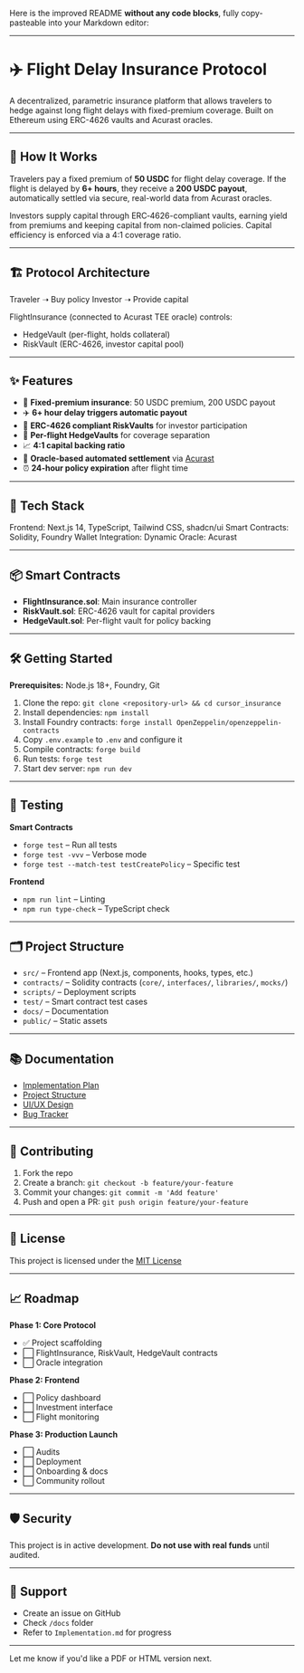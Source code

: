 Here is the improved README **without any code blocks**, fully copy-pasteable into your Markdown editor:

---

# ✈️ Flight Delay Insurance Protocol

A decentralized, parametric insurance platform that allows travelers to hedge against long flight delays with fixed-premium coverage. Built on Ethereum using ERC-4626 vaults and Acurast oracles.

---

## 🧩 How It Works

Travelers pay a fixed premium of **50 USDC** for flight delay coverage. If the flight is delayed by **6+ hours**, they receive a **200 USDC payout**, automatically settled via secure, real-world data from Acurast oracles.

Investors supply capital through ERC‑4626-compliant vaults, earning yield from premiums and keeping capital from non-claimed policies. Capital efficiency is enforced via a 4:1 coverage ratio.

---

## 🏗️ Protocol Architecture

Traveler ➝ Buy policy
Investor ➝ Provide capital

FlightInsurance (connected to Acurast TEE oracle) controls:

* HedgeVault (per-flight, holds collateral)
* RiskVault (ERC-4626, investor capital pool)

---

## ✨ Features

* 💸 **Fixed-premium insurance**: 50 USDC premium, 200 USDC payout
* ✈️ **6+ hour delay triggers automatic payout**
* 🏦 **ERC-4626 compliant RiskVaults** for investor participation
* 🔐 **Per-flight HedgeVaults** for coverage separation
* 📈 **4:1 capital backing ratio**
* 🧠 **Oracle-based automated settlement** via [Acurast](https://acurast.com/)
* ⏰ **24-hour policy expiration** after flight time

---

## 🔧 Tech Stack

Frontend: Next.js 14, TypeScript, Tailwind CSS, shadcn/ui
Smart Contracts: Solidity, Foundry
Wallet Integration: Dynamic
Oracle: Acurast

---

## 📦 Smart Contracts

* **FlightInsurance.sol**: Main insurance controller
* **RiskVault.sol**: ERC-4626 vault for capital providers
* **HedgeVault.sol**: Per-flight vault for policy backing

---

## 🛠️ Getting Started

**Prerequisites:** Node.js 18+, Foundry, Git

1. Clone the repo: `git clone <repository-url> && cd cursor_insurance`
2. Install dependencies: `npm install`
3. Install Foundry contracts: `forge install OpenZeppelin/openzeppelin-contracts`
4. Copy `.env.example` to `.env` and configure it
5. Compile contracts: `forge build`
6. Run tests: `forge test`
7. Start dev server: `npm run dev`

---

## 🧪 Testing

**Smart Contracts**

* `forge test` – Run all tests
* `forge test -vvv` – Verbose mode
* `forge test --match-test testCreatePolicy` – Specific test

**Frontend**

* `npm run lint` – Linting
* `npm run type-check` – TypeScript check

---

## 🗂 Project Structure

* `src/` – Frontend app (Next.js, components, hooks, types, etc.)
* `contracts/` – Solidity contracts (`core/`, `interfaces/`, `libraries/`, `mocks/`)
* `scripts/` – Deployment scripts
* `test/` – Smart contract test cases
* `docs/` – Documentation
* `public/` – Static assets

---

## 📚 Documentation

* [Implementation Plan](./docs/Implementation.md)
* [Project Structure](./docs/project_structure.md)
* [UI/UX Design](./docs/UI_UX_doc.md)
* [Bug Tracker](./docs/Bug_tracking.md)

---

## 🤝 Contributing

1. Fork the repo
2. Create a branch: `git checkout -b feature/your-feature`
3. Commit your changes: `git commit -m 'Add feature'`
4. Push and open a PR: `git push origin feature/your-feature`

---

## 📜 License

This project is licensed under the [MIT License](./LICENSE)

---

## 📈 Roadmap

**Phase 1: Core Protocol**

* ✅ Project scaffolding
* ⬜ FlightInsurance, RiskVault, HedgeVault contracts
* ⬜ Oracle integration

**Phase 2: Frontend**

* ⬜ Policy dashboard
* ⬜ Investment interface
* ⬜ Flight monitoring

**Phase 3: Production Launch**

* ⬜ Audits
* ⬜ Deployment
* ⬜ Onboarding & docs
* ⬜ Community rollout

---

## 🛡️ Security

This project is in active development. **Do not use with real funds** until audited.

---

## 💬 Support

* Create an issue on GitHub
* Check `/docs` folder
* Refer to `Implementation.md` for progress

---

Let me know if you'd like a PDF or HTML version next.
